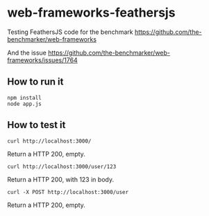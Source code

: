 # web-frameworks-feathersjs

Testing FeathersJS code for the benchmark https://github.com/the-benchmarker/web-frameworks

And the issue https://github.com/the-benchmarker/web-frameworks/issues/1764

## How to run it

```
npm install
node app.js
```

## How to test it

```
curl http://localhost:3000/
```

Return a HTTP 200, empty.

```
curl http://localhost:3000/user/123
```

Return a HTTP 200, with 123 in body.

```
curl -X POST http://localhost:3000/user
```

Return a HTTP 200, empty.
